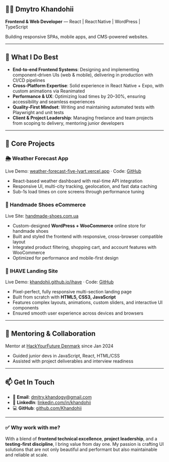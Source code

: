 ## 🧑‍💻 Dmytro Khandohii  
**Frontend & Web Developer** — React | React Native | WordPress | TypeScript

Building responsive SPAs, mobile apps, and CMS-powered websites.

---

## 🧩 What I Do Best

- **End‑to‑end Frontend Systems**: Designing and implementing component-driven UIs (web & mobile), delivering in production with CI/CD pipelines
- **Cross‑Platform Expertise**: Solid experience in React Native + Expo, with custom animations via Reanimated
- **Performance & UX**: Optimizing load times by 20–30%, ensuring accessibility and seamless experiences
- **Quality‑First Mindset**: Writing and maintaining automated tests with Playwright and unit tests
- **Client & Project Leadership**: Managing freelance and team projects from scoping to delivery, mentoring junior developers

---

## 🚀 Core Projects

### **🌦 Weather Forecast App**
Live Demo: [weather-forecast-five-lyart.vercel.app](https://weather-forecast-five-lyart.vercel.app) · Code: [GitHub](https://github.com/Khandohii/weather-forecast)  
- React-based weather dashboard with real-time API integration  
- Responsive UI, multi-city tracking, geolocation, and fast data caching  
- Sub-1s load times on core screens through performance tuning

### **👟 Handmade Shoes eCommerce**
Live Site: [handmade-shoes.com.ua](https://handmade-shoes.com.ua)  
- Custom-designed **WordPress + WooCommerce** online store for handmade shoes  
- Built and styled the frontend with responsive, cross-browser compatible layout  
- Integrated product filtering, shopping cart, and account features with WooCommerce  
- Optimized for performance and mobile-first design

### **🎨 IHAVE Landing Site**
Live Demo: [khandohii.github.io/ihave](https://khandohii.github.io/ihave/) · Code: [GitHub](https://github.com/Khandohii/ihave)  
- Pixel-perfect, fully responsive multi-section landing page  
- Built from scratch with **HTML5, CSS3, JavaScript**  
- Features complex layouts, animations, custom sliders, and interactive UI components  
- Ensured smooth user experience across devices and browsers

---

## 🤝 Mentoring & Collaboration

Mentor at [HackYourFuture Denmark](https://hackyourfuture.dk/) since Jan 2024  
- Guided junior devs in JavaScript, React, HTML/CSS  
- Assisted with project deliverables and interview readiness

---

## 📫 Get In Touch

- 📧 **Email**: dmitry.khandogy@gmail.com  
- 🔗 **LinkedIn**: [linkedin.com/in/khandohii](https://www.linkedin.com/in/khandohii)  
- 💻 **GitHub**: [github.com/Khandohii](https://github.com/Khandohii)

---

### ✅ Why work with me?

With a blend of **frontend technical excellence**, **project leadership**, and a **testing-first discipline**, I bring value from day one. My passion is crafting UI solutions that are not only beautiful and performant but also maintainable and reliable at scale.

